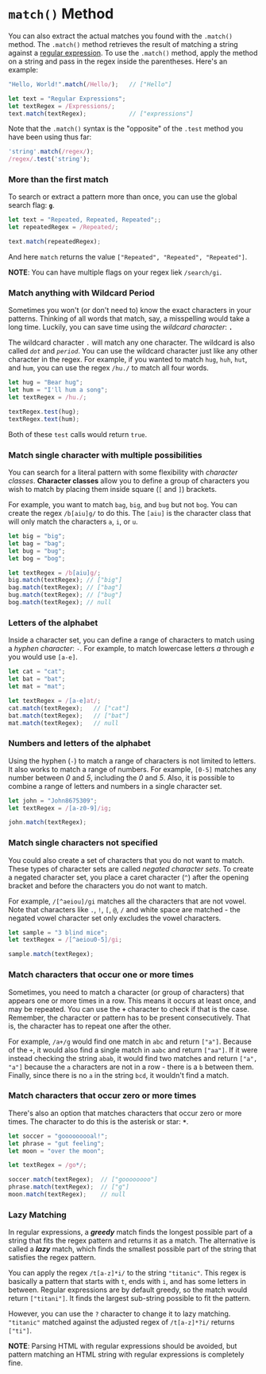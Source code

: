 # `match()` Method

You can also extract the actual matches you found with the `.match()` method. The `.match()` method retrieves the result of matching a string against a [regular expression](https://developer.mozilla.org/en-US/docs/Web/JavaScript/Guide/Regular_Expressions). To use the `.match()` method, apply the method on a string and pass in the regex inside the parentheses. Here's an example:

```javascript
"Hello, World!".match(/Hello/);   // ["Hello"]

let text = "Regular Expressions";
let textRegex = /Expressions/;
text.match(textRegex);            // ["expressions"]
```

Note that the `.match()` syntax is the "opposite" of the `.test` method you have been using thus far:
```javascript
'string'.match(/regex/);
/regex/.test('string');
```

### More than the first match
To search or extract a pattern more than once, you can use the global search flag: **`g`**.
```javascript
let text = "Repeated, Repeated, Repeated";;
let repeatedRegex = /Repeated/;

text.match(repeatedRegex);
```

And here `match` returns the value `["Repeated", "Repeated", "Repeated"]`.

**NOTE**: You can have multiple flags on your regex liek `/search/gi`.

### Match anything with Wildcard Period
Sometimes you won't (or don't need to) know the exact characters in your patterns. Thinking of all words that match, say, a misspelling would take a long time. Luckily, you can save time using the *wildcard character*: **`.`**

The wildcard character `.` will match any one character. The wildcard is also called *`dot`* and *`period`*. You can use the wildcard character just like any other character in the regex. For example, if you wanted to match `hug`, `huh`, `hut`, and `hum`, you can use the regex `/hu./` to match all four words.

```javascript
let hug = "Bear hug";
let hum = "I'll hum a song";
let textRegex = /hu./;

textRegex.test(hug);
textRegex.text(hum);
```

Both of these `test` calls would return `true`.

### Match single character with multiple possibilities
You can search for a literal pattern with some flexibility with *character classes*. **Character classes** allow you to define a group of characters you wish to match by placing them inside square (`[` and `]`) brackets.

For example, you want to match `bag`, `big`, and `bug` but not `bog`. You can create the regex `/b[aiu]g/` to do this. The `[aiu]` is the character class that will only match the characters `a`, `i`, or `u`.

```javascript
let big = "big";
let bag = "bag";
let bug = "bug";
let bog = "bog";

let textRegex = /b[aiu]g/;
big.match(textRegex); // ["big"]
bag.match(textRegex); // ["bag"]
bug.match(textRegex); // ["bug"]
bog.match(textRegex); // null
```

### Letters of the alphabet
Inside a character set, you can define a range of characters to match using a *hyphen character*: `-`. For example, to match lowercase letters *a* through *e* you would use `[a-e]`.

```javascript
let cat = "cat";
let bat = "bat";
let mat = "mat";

let textRegex = /[a-e]at/;
cat.match(textRegex);   // ["cat"]
bat.match(textRegex);   // ["bat"]
mat.match(textRegex);   // null
```

### Numbers and letters of the alphabet
Using the hyphen (`-`) to match a range of characters is not limited to letters. It also works to match a range of numbers. For example, `[0-5]` matches any number between *0* and *5*, including the *0* and *5*. Also, it is possible to combine a range of letters and numbers in a single character set.

```javascript
let john = "John8675309";
let textRegex = /[a-z0-9]/ig;

john.match(textRegex);
```

### Match single characters not specified
You could also create a set of characters that you do not want to match. These types of character sets are called *negated character sets*. To create a negated character set, you place a caret character (`^`) after the opening bracket and before the characters you do not want to match.

For example, `/[^aeiou]/gi` matches all the characters that are not vowel. Note that characters like `.`, `!`, `[`, `@`, `/` and white space are matched - the negated vowel character set only excludes the vowel characters.

```javascript
let sample = "3 blind mice";
let textRegex = /[^aeiou0-5]/gi;

sample.match(textRegex);
```

### Match characters that occur one or more times
Sometimes, you need to match a character (or group of characters) that appears one or more times in a row. This means it occurs at least once, and may be repeated. You can use the **`+`** character to check if that is the case. Remember, the character or pattern has to be present consecutively. That is, the character has to repeat one after the other.

For example, `/a+/g` would find one match in `abc` and return `["a"]`. Because of the `+`, it would also find a single match in `aabc` and return `["aa"]`. If it were instead checking the string `abab`, it would find two matches and return `["a", "a"]` because the `a` characters are not in a row - there is a `b` between them. Finally, since there is no `a` in the string `bcd`, it wouldn't find a match.

### Match characters that occur zero or more times
There's also an option that matches characters that occur zero or more times. The character to do this is the asterisk or star: **`*`**.

```javascript
let soccer = "gooooooooal!";
let phrase = "gut feeling";
let moon = "over the moon";

let textRegex = /go*/;

soccer.match(textRegex);  // ["goooooooo"]
phrase.match(textRegex);  // ["g"]
moon.match(textRegex);    // null
```

### Lazy Matching
In regular expressions, a ***greedy*** match finds the longest possible part of a string that fits the regex pattern and returns it as a match. The alternative is called a ***lazy*** match, which finds the smallest possible part of the string that satisfies the regex pattern.

You can apply the regex `/t[a-z]*i/` to the string `"titanic"`. This regex is basically a pattern that starts with `t`, ends with `i`, and has some letters in between. Regular expressions are by default greedy, so the match would return `["titani"]`. It finds the largest sub-string possible to fit the pattern.

However, you can use the `?` character to change it to lazy matching. `"titanic"` matched against the adjusted regex of `/t[a-z]*?i/` returns `["ti"]`.

**NOTE**: Parsing HTML with regular expressions should be avoided, but pattern matching an HTML string with regular expressions is completely fine.